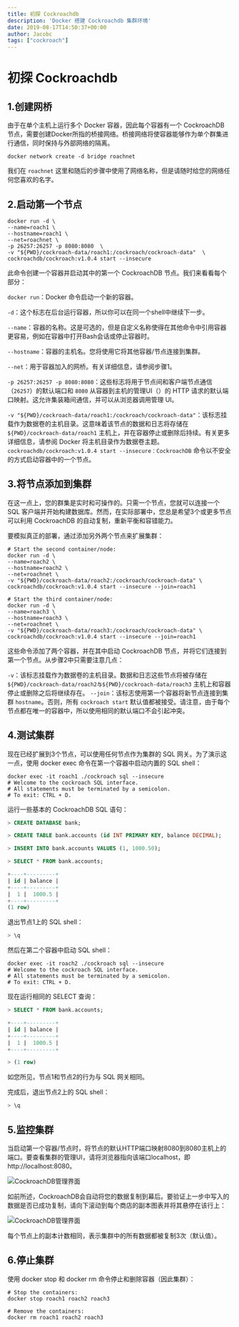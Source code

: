 ```yaml
---
title: 初探 Cockroachdb
description: 'Docker 搭建 Cockroachdb 集群环境'
date: 2019-08-17T14:50:37+00:00
author: Jacobc
tags: ["cockroach"]
---
```

# 初探 Cockroachdb

## 1.创建网桥

由于在单个主机上运行多个 Docker 容器，因此每个容器有一个 CockroachDB 节点，需要创建Docker所指的桥接网络。桥接网络将使容器能够作为单个群集进行通信，同时保持与外部网络的隔离。

``` docker
docker network create -d bridge roachnet
```

我们在 `roachnet` 这里和随后的步骤中使用了网络名称，但是请随时给您的网络任何您喜欢的名字。

## 2.启动第一个节点

``` docker
docker run -d \
--name=roach1 \
--hostname=roach1 \
--net=roachnet \
-p 26257:26257 -p 8080:8080  \
-v "${PWD}/cockroach-data/roach1:/cockroach/cockroach-data"  \
cockroachdb/cockroach:v1.0.4 start --insecure
```

此命令创建一个容器并启动其中的第一个 CockroachDB 节点。我们来看看每个部分：

`docker run`：Docker 命令启动一个新的容器。

`-d`：这个标志在后台运行容器，所以你可以在同一个shell中继续下一步。

`--name`：容器的名称。这是可选的，但是自定义名称使得在其他命令中引用容器更容易，例如在容器中打开Bash会话或停止容器时。

`--hostname`：容器的主机名。您将使用它将其他容器/节点连接到集群。

`--net`：用于容器加入的网桥。有关详细信息，请参阅步骤1。

`-p 26257:26257 -p 8080:8080`：这些标志将用于节点间和客户端节点通信（`26257`）的默认端口和 `8080` 从容器到主机的管理UI（）的 HTTP 请求的默认端口映射。这允许集装箱间通信，并可以从浏览器调用管理 UI。

`-v "${PWD}/cockroach-data/roach1:/cockroach/cockroach-data"`：该标志挂载作为数据卷的主机目录。这意味着该节点的数据和日志将存储在 ``${PWD}/cockroach-data/roach1`` 主机上，并在容器停止或删除后持续。有关更多详细信息，请参阅 Docker 将主机目录作为数据卷主题。 
`cockroachdb/cockroach:v1.0.4 start --insecure：CockroachDB` 命令以不安全的方式启动容器中的一个节点。

## 3.将节点添加到集群

在这一点上，您的群集是实时和可操作的。只需一个节点，您就可以连接一个 SQL 客户端并开始构建数据库。然而，在实际部署中，您总是希望3个或更多节点可以利用 CockroachDB 的自动复制，重新平衡和容错能力。

要模拟真正的部署，通过添加另外两个节点来扩展集群：

``` docker
# Start the second container/node:
docker run -d \
--name=roach2 \
--hostname=roach2 \
--net=roachnet \
-v "${PWD}/cockroach-data/roach2:/cockroach/cockroach-data" \
cockroachdb/cockroach:v1.0.4 start --insecure --join=roach1

# Start the third container/node:
docker run -d \
--name=roach3 \
--hostname=roach3 \
--net=roachnet \
-v "${PWD}/cockroach-data/roach3:/cockroach/cockroach-data" \
cockroachdb/cockroach:v1.0.4 start --insecure --join=roach1
```

这些命令添加了两个容器，并在其中启动 CockroachDB 节点，并将它们连接到第一个节点。从步骤2中只需要注意几点：

`-v`：该标志挂载作为数据卷的主机目录。数据和日志这些节点将被存储在 `${PWD}/cockroach-data/roach2与${PWD}/cockroach-data/roach3` 主机上和容器停止或删除之后将继续存在。
`--join`：该标志使用第一个容器将新节点连接到集群 `hostname`。否则，所有 `cockroach start` 默认值都被接受。请注意，由于每个节点都在唯一的容器中，所以使用相同的默认端口不会引起冲突。

## 4.测试集群

现在已经扩展到3个节点，可以使用任何节点作为集群的 SQL 网关。为了演示这一点，使用 docker exec 命令在第一个容器中启动内置的 SQL shell：

``` docker
docker exec -it roach1 ./cockroach sql --insecure
# Welcome to the cockroach SQL interface.
# All statements must be terminated by a semicolon.
# To exit: CTRL + D.
```

运行一些基本的 CockroachDB SQL 语句：

``` sql
> CREATE DATABASE bank;

> CREATE TABLE bank.accounts (id INT PRIMARY KEY, balance DECIMAL);

> INSERT INTO bank.accounts VALUES (1, 1000.50);

> SELECT * FROM bank.accounts;
```

``` sql
+----+---------+
| id | balance |
+----+---------+
|  1 |  1000.5 |
+----+---------+
(1 row)
```

退出节点1上的 SQL shell：

``` sql
> \q
```

然后在第二个容器中启动 SQL shell：

``` docker
docker exec -it roach2 ./cockroach sql --insecure
# Welcome to the cockroach SQL interface.
# All statements must be terminated by a semicolon.
# To exit: CTRL + D.
```

现在运行相同的 SELECT 查询：

``` sql
> SELECT * FROM bank.accounts;
```

``` sql
+----+---------+
| id | balance |
+----+---------+
|  1 |  1000.5 |
+----+---------+
```

``` sql
> (1 row)
```

如您所见，节点1和节点2的行为与 SQL 网关相同。

完成后，退出节点2上的 SQL shell：

``` sql
> \q
```

## 5.监控集群

当启动第一个容器/节点时，将节点的默认HTTP端口映射8080到8080主机上的端口。要查看集群的管理UI，请将浏览器指向该端口localhost，即 http://localhost:8080。

![CockroachDB管理界面](https://www.cockroachlabs.com/docs/images/admin_ui.png)

如前所述，CockroachDB会自动将您的数据复制到幕后。要验证上一步中写入的数据是否已成功复制，请向下滚动到每个商店的副本图表并将其悬停在该行上：

![CockroachDB管理界面](https://www.cockroachlabs.com/docs/images/admin_ui_replicas.png)

每个节点上的副本计数相同，表示集群中的所有数据都被复制3次（默认值）。

## 6.停止集群

使用 docker stop 和 docker rm 命令停止和删除容器（因此集群）：

``` docker
# Stop the containers:
docker stop roach1 roach2 roach3

# Remove the containers:
docker rm roach1 roach2 roach3
```